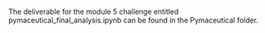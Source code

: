The deliverable for the module 5 challenge entitled pymaceutical_final_analysis.ipynb can be found in the Pymaceutical folder.

